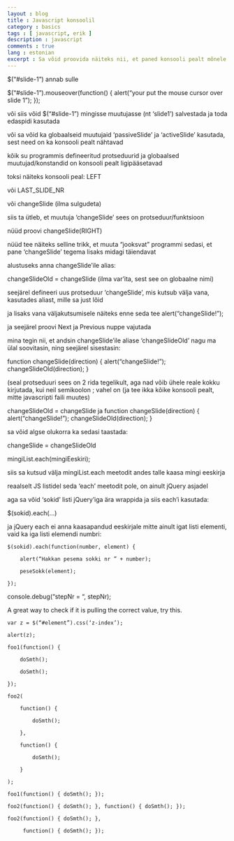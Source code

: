 ```yaml
---
layout : blog
title : Javascript konsoolil
category : basics
tags : [ javascript, erik ]
description : javascript
comments : true
lang : estonian
excerpt : Sa võid proovida näiteks nii, et paned konsooli pealt mõnele DOM elemendile ‘mouseover’ või ‘click’ vms event-handleri külge
---
```


$(“#slide-1”)  annab sulle <div id=”slide-1”>

$(“#slide-1”).mouseover(function() { alert(“your put the mouse cursor over slide 1”); });

või siis võid $(“#slide-1”) mingisse muutujasse (nt ‘slide1’) salvestada ja toda edaspidi kasutada

või sa võid ka globaalseid muutujaid ‘passiveSlide’ ja ‘activeSlide’ kasutada, sest need on ka konsooli pealt nähtavad

kõik su programmis defineeritud protseduurid ja globaalsed muutujad/konstandid on konsooli pealt ligipääsetavad

toksi näiteks konsooli peal: LEFT

või LAST_SLIDE_NR

või changeSlide (ilma sulgudeta)

siis ta ütleb, et muutuja ‘changeSlide’ sees on protseduur/funktsioon

nüüd proovi changeSlide(RIGHT)

nüüd tee näiteks selline trikk, et muuta “jooksvat” programmi sedasi, et pane ‘changeSlide’ tegema lisaks midagi täiendavat

alustuseks anna changeSlide’ile alias:

changeSlideOld = changeSlide (ilma var’ita, sest see on globaalne nimi)

seejärel defineeri uus protseduur ‘changeSlide’, mis kutsub välja vana, kasutades aliast, mille sa just lõid

ja lisaks vana väljakutsumisele näiteks enne seda tee alert(“changeSlide!”);

ja seejärel proovi Next ja Previous nuppe vajutada

mina tegin nii, et andsin changeSlide’ile aliase ‘changeSlideOld’ nagu ma ülal soovitasin, ning seejärel sisestasin:

function changeSlide(direction) { alert(“changeSlide!”); changeSlideOld(direction); }

(seal protseduuri sees on 2 rida tegelikult, aga nad võib ühele reale kokku kirjutada, kui neil semikoolon ; vahel on (ja tee ikka kõike konsooli pealt, mitte javascripti faili muutes)

changeSlideOld = changeSlide ja function changeSlide(direction) { alert(“changeSlide!”); changeSlideOld(direction); }

sa võid algse olukorra ka sedasi taastada:

changeSlide = changeSlideOld

mingiList.each(mingiEeskiri);

siis sa kutsud välja mingiList.each meetodit andes talle kaasa mingi eeskirja

reaalselt JS listidel seda ‘each’ meetodit pole, on ainult jQuery asjadel

aga sa võid ‘sokid’ listi jQuery’iga ära wrappida ja siis each’i kasutada:

$(sokid).each(…)

ja jQuery each ei anna kaasapandud eeskirjale mitte ainult igat listi elementi, vaid ka iga listi elemendi numbri:

	$(sokid).each(function(number, element) {

	    alert(“Hakkan pesema sokki nr ” + number);

	    peseSokk(element);

	});

   console.debug(“stepNr = “, stepNr);

A great way to check if it is pulling the correct value, try this.

	var z = $(“#element”).css(‘z-index’);

	alert(z);

	foo1(function() {

	    doSmth();

	    doSmth();

	});

	foo2(

	    function() {

	        doSmth();

	    },

	    function() {

	        doSmth();

	    }

	);

	foo1(function() { doSmth(); });

	foo2(function() { doSmth(); }, function() { doSmth(); });

	foo2(function() { doSmth(); },

	     function() { doSmth(); });
